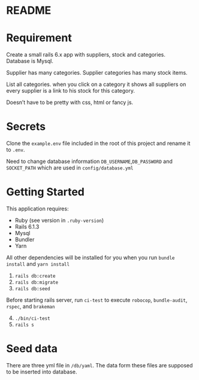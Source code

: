 # README


# Requirement
Create a small rails 6.x app with suppliers, stock and categories.\
Database is Mysql.

Supplier has many categories.
Supplier categories has many stock items.

List all categories.
when you click on a category it shows all suppliers on every supplier is a link to his stock for this category.

Doesn’t have to be pretty with css, html or fancy js.

# Secrets
Clone the `example.env` file included in the root of this project and rename it to `.env`.

Need to change database information `DB_USERNAME`,`DB_PASSWORD` and `SOCKET_PATH` which are used in `config/database.yml`


# Getting Started
This application requires:

- Ruby (see version in `.ruby-version`)
- Rails 6.1.3
- Mysql
- Bundler
- Yarn


All other dependencies will be installed for you when you run `bundle install` and `yarn install`

1. `rails db:create`
2. `rails db:migrate`
3. `rails db:seed`

Before starting rails server, run `ci-test` to execute `robocop`, `bundle-audit`, `rspec`, and `brakeman`

4. `./bin/ci-test` 
5. `rails s`



# Seed data
There are three yml file in `/db/yaml`. The data form these files are supposed to be inserted into database.
